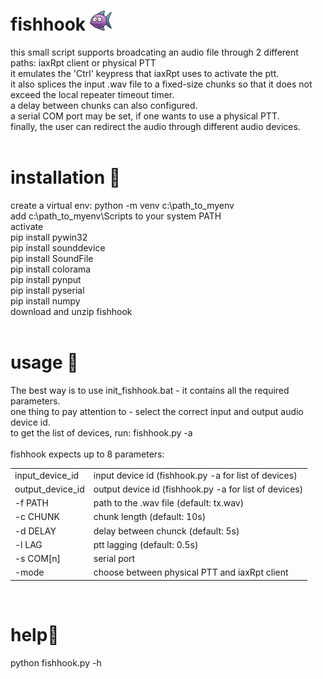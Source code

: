 # fishhook ![alt text](https://raw.githubusercontent.com/4Z1KD/fishhook/main/fishhook48.png)

this small script supports broadcating an audio file through 2 different paths: iaxRpt client or physical PTT<br>
it emulates the 'Ctrl' keypress that iaxRpt uses to activate the ptt.<br>
it also splices the input .wav file to a fixed-size chunks so that it does not
exceed the local repeater timeout timer.<br>
a delay between chunks can also configured.<br>
a serial COM port may be set, if one wants to use a physical PTT.<br>
finally, the user can redirect the audio through different audio devices.<br>
<br>
# installation 🎣<br>
create a virtual env: python -m venv c:\path_to_myenv<br>
add c:\path_to_myenv\Scripts to your system PATH<br>
activate<br>
pip install pywin32<br>
pip install sounddevice<br>
pip install SoundFile<br>
pip install colorama<br>
pip install pynput<br>
pip install pyserial<br>
pip install numpy<br>
download and unzip fishhook<br>
<br>
# usage 🎣<br>
The best way is to use init_fishhook.bat - it contains all the required parameters.<br>
one thing to pay attention to - select the correct input and output audio device id.<br>
to get the list of devices, run: fishhook.py -a<br>
<br>
fishhook expects up to 8 parameters:<br>
<table>
  <tr><td>input_device_id</td><td>input device id (fishhook.py -a for list of devices)</td></tr>
  <tr><td>output_device_id</td><td>output device id (fishhook.py -a for list of devices)</td></tr>
  <tr><td>-f PATH</td><td>path to the .wav file (default: tx.wav)</td></tr>
  <tr><td>-c CHUNK</td><td>chunk length (default: 10s)</td></tr>
  <tr><td>-d DELAY</td><td>delay between chunck (default: 5s)</td></tr>
  <tr><td>-l LAG</td><td>ptt lagging (default: 0.5s)</td></tr>
  <tr><td>-s COM[n]</td><td>serial port</td></tr>
  <tr><td>-mode</td><td>choose between physical PTT and iaxRpt client</td></tr>
</table>
<br>

# help🎣<br>
python fishhook.py -h<br>
